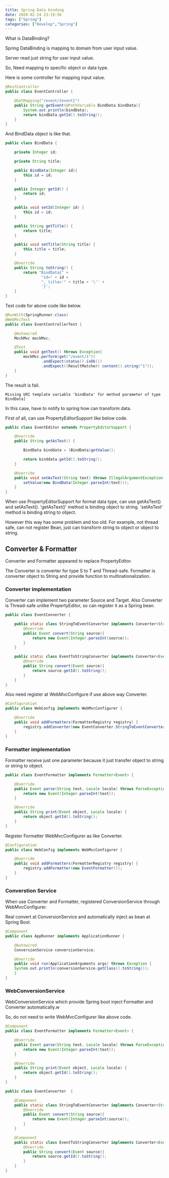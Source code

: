 ```yaml
---
title: Spring Data binding
date: 2020-02-24 23:19:56
tags: ["Spring"]
categories: ["Develop","Spring"]
---
```


What is DataBinding?

<!-- more -->


Spring DataBinding is mapping to domain from user input value.

Server read just string for user input value.

So, Need mapping to specific object or data type.

Here is some controller for mapping input value.

~~~java
@RestController
public class EventController {

    @GetMapping("/event/{event}")
    public String getEvent(@PathVariable BindData bindData){
        System.out.println(bindData);
        return bindData.getId().toString();
    }
}
~~~

And BindData object is like that.

~~~java
public class BindData {

    private Integer id;

    private String title;

    public BindData(Integer id){
        this.id = id;
    }

    public Integer getId() {
        return id;
    }

    public void setId(Integer id) {
        this.id = id;
    }

    public String getTitle() {
        return title;
    }

    public void setTitle(String title) {
        this.title = title;
    }

    @Override
    public String toString() {
        return "BindData{" +
                "id=" + id +
                ", title='" + title + '\'' +
                '}';
    }
}
~~~

Test code for above code like below.

~~~java
@RunWith(SpringRunner.class)
@WebMvcTest
public class EventControllerTest {

    @Autowired
    MockMvc mockMvc;

    @Test
    public void getTest() throws Exception{
        mockMvc.perform(get("/event/1"))
                .andExpect(status().isOk())
                .andExpect((ResultMatcher) content().string("1"));
    }
}
~~~

The result is fail.

~~~
Missing URI template variable 'bindData' for method parameter of type BindData]
~~~

In this case, have to notify to spring how can transform data.

First of all, can use PropertyEditorSupport like below code.

~~~java
public class EventEditor extends PropertyEditorSupport {

    @Override
    public String getAsText() {

        BindData binddata = (BindData)getValue();

        return binddata.getId().toString();
    }

    @Override
    public void setAsText(String text) throws IllegalArgumentException {
        setValue(new BindData(Integer.parseInt(text)));
    }
}
~~~

When use PropertyEditorSupport for format data type, can use getAsText() and setAsText().
'getAsText()' method is binding object to string. 'setAsText' method is binding string to object.

However this way has some problem and too old. For example, not thread safe, can not register Bean, just can transform string to object or object to string.

## Converter & Formatter
Converter and Formatter appeared to replace PropertyEditor.

The Converter is converter for type S to T and Thread-safe. Formatter is converter object to String and provide function to multinationalization.

### Converter implementation

Converter can implement two parameter Source and Target. Also Converter is Thread-safe unlike PropertyEditor, so can register it as a Spring bean.

~~~java
public class EventConverter {

    public static class StringToEventConverter implements Converter<String, Event> {
        @Override
        public Event convert(String source){
            return new Event(Integer.parseInt(source));
        }
    }

    public static class EventToStringConverter implements Converter<Event, String>{
        @Override
        public String convert(Event source){
            return source.getId().toString();
        }
    }
}
~~~

Also need register at WebMvcConfigure if use above way Converter.

~~~java
@Configuration
public class WebConfig implements WebMvcConfigurer {

    @Override
    public void addFormatters(FormatterRegistry registry) {
        registry.addConverter(new EventConverter.StringToEventConverter());
    }
}
~~~

### Formatter implementation

Formatter receive just one parameter because it just transfer object to string or string to object.

~~~java
public class EventFormatter implements Formatter<Event> {

    @Override
    public Event parse(String text, Locale locale) throws ParseException {
        return new Event(Integer.parseInt(text));
    }

    @Override
    public String print(Event object, Locale locale) {
        return object.getId().toString();
    }
}
~~~

Register Formatter WebMvcConfigurer as like Converter.

~~~java
@Configuration
public class WebConfig implements WebMvcConfigurer {

    @Override
    public void addFormatters(FormatterRegistry registry) {
        registry.addFormatter(new EventFormatter());
    }
}
~~~

### Converstion Service

When use Converter and Formatter, registered ConversionService through WebMvcConfigurer.

Real convert at ConversionService and automatically inject as bean at Spring Boot.

~~~java
@Component
public class AppRunner implements ApplicationRunner {

    @Autowired
    ConversionService conversionService;

    @Override
    public void run(ApplicationArguments args) throws Exception {
    System.out.println(conversionService.getClass().toString());
    }
}
~~~

### WebConversionService

WebConversionService which provide Spring boot inject Formatter and Converter automatically.w

So, do not need to write WebMvcConfigurer like above code.

~~~java
@Component
public class EventFormatter implements Formatter<Event> {

    @Override
    public Event parse(String text, Locale locale) throws ParseException {
        return new Event(Integer.parseInt(text));
    }

    @Override
    public String print(Event object, Locale locale) {
        return object.getId().toString();
    }
}
~~~

~~~java
public class EventConverter  {

    @Component
    public static class StringToEventConverter implements Converter<String, Event> {
        @Override
        public Event convert(String source){
            return new Event(Integer.parseInt(source));
        }
    }

    @Component
    public static class EventToStringConverter implements Converter<Event, String>{
        @Override
        public String convert(Event source){
            return source.getId().toString();
        }
    }
}
~~~
